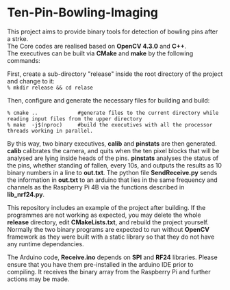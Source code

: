 # Ten-Pin-Bowling-Imaging
This project aims to provide binary tools for detection of bowling pins after a strke.  
The Core codes are realised based on **OpenCV 4.3.0** and **C++**.  
The executives can be built via **CMake** and **make** by the following commands:

First, create a sub-directory "release" inside the root directory of the project and change to it:  
`% mkdir release && cd relase`

Then, configure and generate the necessary files for building and build:
```
% cmake ..             #generate files to the current directory while reading input files from the upper directory
% make  -j$(nproc)     #build the executives with all the processor threads working in parallel.
```  
By this way, two binary executives, **calib** and **pinstats** are then generated. **calib** calibrates the camera, and quits when the ten pixel blocks that will be analysed are lying inside heads of the pins. **pinstats** analyses the status of the pins, whether standing of fallen, every 10s, and outputs the results as 10 binary numbers in a line to **out.txt**. The python file **SendReceive.py** sends the information in **out.txt** to an arduino that lies in the same frequency and channels as the Raspberry Pi 4B via the functions described in **lib_nrf24.py**.  

This repository includes an example of the project after building. If the programmes are not working as expected, you may delete the whole **release** directory, edit **CMakeLists.txt**, and rebuild the project yourself. Normally the two binary programs are expected to run without **OpenCV** framework as they were built with a static library so that they do not have any runtime dependancies.  
  
The Arduino code, **Receive.ino** depends on **SPI** and **RF24** libraries. Please ensure that you have them pre-installed in the arduino IDE prior to compiling. It receives the binary array from the Raspberry Pi and further actions may be made.

